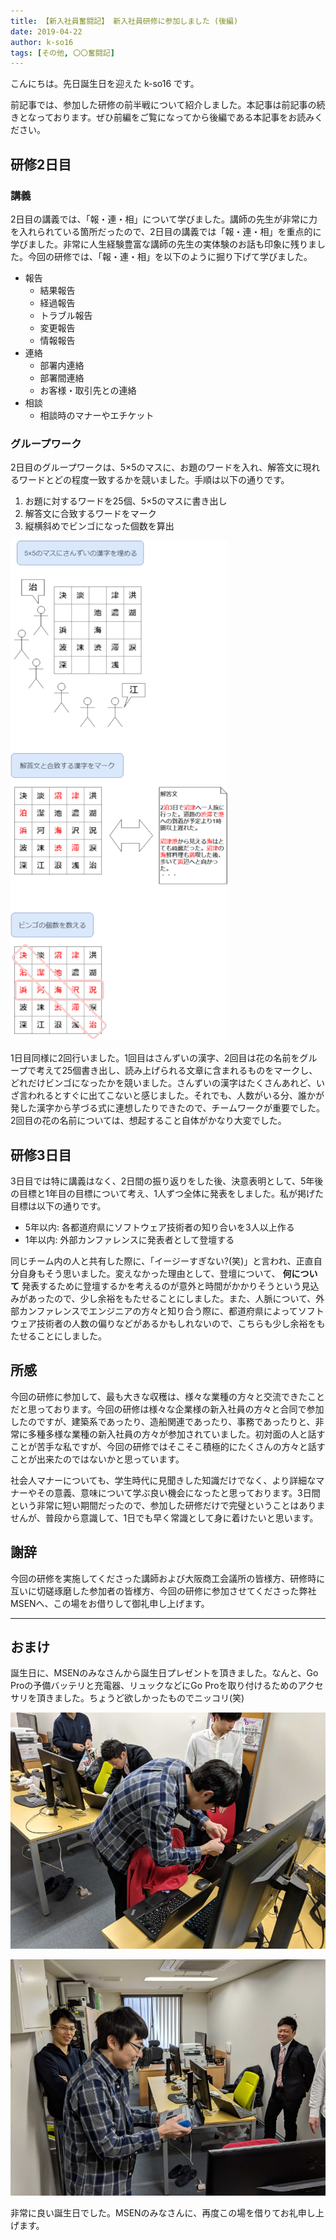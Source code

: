 ```yaml
---
title: 【新入社員奮闘記】 新入社員研修に参加しました (後編)
date: 2019-04-22
author: k-so16
tags: [その他, 〇〇奮闘記]
---
```


こんにちは。先日誕生日を迎えた k-so16 です。

前記事では、参加した研修の前半戦について紹介しました。本記事は前記事の続きとなっております。ぜひ前編をご覧になってから後編である本記事をお読みください。

## 研修2日目
### 講義
2日目の講義では、「報・連・相」について学びました。講師の先生が非常に力を入れられている箇所だったので、2日目の講義では「報・連・相」を重点的に学びました。非常に人生経験豊富な講師の先生の実体験のお話も印象に残りました。今回の研修では、「報・連・相」を以下のように掘り下げて学びました。

- 報告
  - 結果報告
  - 経過報告
  - トラブル報告
  - 変更報告
  - 情報報告
- 連絡
  - 部署内連絡
  - 部署間連絡
  - お客様・取引先との連絡
- 相談
  - 相談時のマナーやエチケット

### グループワーク
2日目のグループワークは、5×5のマスに、お題のワードを入れ、解答文に現れるワードとどの程度一致するかを競いました。手順は以下の通りです。

1. お題に対するワードを25個、5×5のマスに書き出し
1. 解答文に合致するワードをマーク
1. 縦横斜めでビンゴになった個数を算出

![](images/new-employee-training-2019_sequel-1.png)

1日目同様に2回行いました。1回目はさんずいの漢字、2回目は花の名前をグループで考えて25個書き出し、読み上げられる文章に含まれるものをマークし、どれだけビンゴになったかを競いました。さんずいの漢字はたくさんあれど、いざ言われるとすぐに出てこないと感じました。それでも、人数がいる分、誰かが発した漢字から芋づる式に連想したりできたので、チームワークが重要でした。2回目の花の名前については、想起すること自体がかなり大変でした。

## 研修3日目
3日目では特に講義はなく、2日間の振り返りをした後、決意表明として、5年後の目標と1年目の目標について考え、1人ずつ全体に発表をしました。私が掲げた目標は以下の通りです。

- 5年以内: 各都道府県にソフトウェア技術者の知り合いを3人以上作る
- 1年以内: 外部カンファレンスに発表者として登壇する

同じチーム内の人と共有した際に、「イージーすぎない?(笑)」と言われ、正直自分自身もそう思いました。変えなかった理由として、登壇について、 **何について** 発表するために登壇するかを考えるのが意外と時間がかかりそうという見込みがあったので、少し余裕をもたせることにしました。また、人脈について、外部カンファレンスでエンジニアの方々と知り合う際に、都道府県によってソフトウェア技術者の人数の偏りなどがあるかもしれないので、こちらも少し余裕をもたせることにしました。

## 所感
今回の研修に参加して、最も大きな収穫は、様々な業種の方々と交流できたことだと思っております。今回の研修は様々な企業様の新入社員の方々と合同で参加したのですが、建築系であったり、造船関連であったり、事務であったりと、非常に多種多様な業種の新入社員の方々が参加されていました。初対面の人と話すことが苦手な私ですが、今回の研修ではそこそこ積極的にたくさんの方々と話すことが出来たのではないかと思っています。

社会人マナーについても、学生時代に見聞きした知識だけでなく、より詳細なマナーやその意義、意味について学ぶ良い機会になったと思っております。3日間という非常に短い期間だったので、参加した研修だけで完璧ということはありませんが、普段から意識して、1日でも早く常識として身に着けたいと思います。

## 謝辞
今回の研修を実施してくださった講師および大阪商工会議所の皆様方、研修時に互いに切磋琢磨した参加者の皆様方、今回の研修に参加させてくださった弊社MSENへ、この場をお借りして御礼申し上げます。

---

## おまけ
誕生日に、MSENのみなさんから誕生日プレゼントを頂きました。なんと、Go Proの予備バッテリと充電器、リュックなどにGo Proを取り付けるためのアクセサリを頂きました。ちょうど欲しかったものでニッコリ(笑)

![](images/new-employee-training-2019_sequel-2.jpg)

![](images/new-employee-training-2019_sequel-3.jpg)

非常に良い誕生日でした。MSENのみなさんに、再度この場を借りてお礼申し上げます。